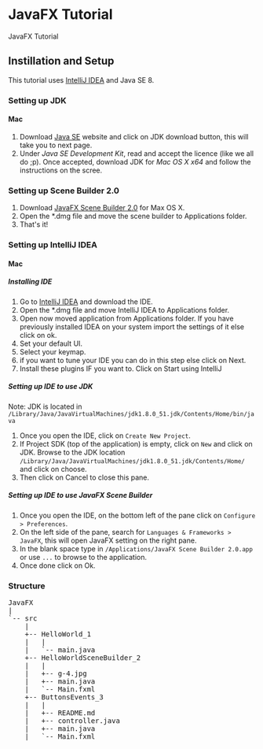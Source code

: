 # JavaFX Tutorial
JavaFX Tutorial

## Instillation and Setup
This tutorial uses [IntelliJ IDEA](https://www.jetbrains.com/idea/) and Java SE 8.

### Setting up JDK

#### Mac

1. Download [Java SE](http://www.oracle.com/technetwork/java/javase/downloads/index.html) website and click on JDK download button, this will take you to next page.
2. Under *Java SE Development Kit*, read and accept the licence (like we all do ;p). Once accepted, download JDK for *Mac OS X x64* and follow the instructions on the scree.

### Setting up Scene Builder 2.0

1. Download [JavaFX Scene Builder 2.0](http://www.oracle.com/technetwork/java/javase/downloads/javafxscenebuilder-1x-archive-2199384.html) for Max OS X.
2. Open the *.dmg file and move the scene builder to Applications folder.
3. That's it!

### Setting up IntelliJ IDEA

#### Mac

##### Installing IDE

1. Go to [IntelliJ IDEA](https://www.jetbrains.com/idea/) and download the IDE.
2. Open the *.dmg file and move IntelliJ IDEA to Applications folder.
3. Open now moved application from Applications folder. If you have previously installed IDEA on your system import the settings of it else click on ok.
4. Set your default UI.
5. Select your keymap.
6. if you want to tune your IDE you can do in this step else click on Next.
7. Install these plugins IF you want to. Click on Start using IntelliJ

##### Setting up IDE to use JDK
Note: JDK is located in `/Library/Java/JavaVirtualMachines/jdk1.8.0_51.jdk/Contents/Home/bin/java`

1. Once you open the IDE, click on `Create New Project`.
2. If Project SDK (top of the application) is empty, click on `New` and click on JDK. Browse to the JDK location `/Library/Java/JavaVirtualMachines/jdk1.8.0_51.jdk/Contents/Home/` and click on choose.
3. Then click on Cancel to close this pane.

##### Setting up IDE to use JavaFX Scene Builder
1. Once you open the IDE, on the bottom left of the pane click on `Configure > Preferences`.
2. On the left side of the pane, search for `Languages & Frameworks > JavaFX`, this will open JavaFX setting on the right pane.
3. In the blank space type in `/Applications/JavaFX Scene Builder 2.0.app` or use `...` to browse to the application.
4. Once done click on Ok.

### Structure
<pre>
JavaFX
|
`-- src
    |
    +-- HelloWorld_1
    |   |
    |   `-- main.java
    +-- HelloWorldSceneBuilder_2
    |   |
    |   +-- g-4.jpg
    |   +-- main.java
    |   `-- Main.fxml
    +-- ButtonsEvents_3
    |   |
    |   +-- README.md
    |   +-- controller.java
    |   +-- main.java
    |   `-- Main.fxml
</pre>